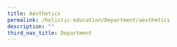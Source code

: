 ```yaml
---
title: Aesthetics
permalink: /holistic-education/Department/aesthetics
description: ""
third_nav_title: Department
---
```

